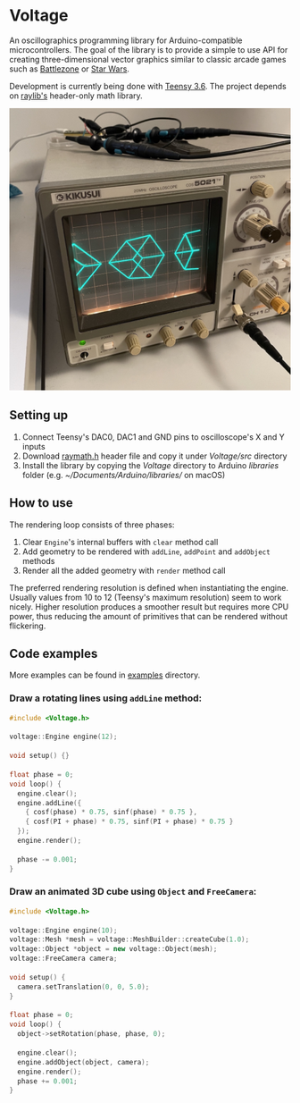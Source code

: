 # Voltage

An oscillographics programming library for Arduino-compatible microcontrollers. The goal of the library is to provide a simple to use API for creating three-dimensional vector graphics similar to classic arcade games such as [Battlezone](https://www.arcade-museum.com/game_detail.php?game_id=7059) or [Star Wars](https://www.arcade-museum.com/game_detail.php?game_id=9773).

Development is currently being done with [Teensy 3.6](https://www.pjrc.com/store/teensy36.html). The project depends on [raylib's](https://www.raylib.com) header-only math library.

![An oscilloscope running a Voltage example](https://raw.githubusercontent.com/achydenius/voltage/main/three-cubes.jpg)

## Setting up

1. Connect Teensy's DAC0, DAC1 and GND pins to oscilloscope's X and Y inputs
2. Download [raymath.h](https://github.com/raysan5/raylib/blob/master/src/raymath.h) header file and copy it under _Voltage/src_ directory
3. Install the library by copying the _Voltage_ directory to Arduino _libraries_ folder (e.g. _~/Documents/Arduino/libraries/_ on macOS)

## How to use

The rendering loop consists of three phases:

1. Clear `Engine`'s internal buffers with `clear` method call
2. Add geometry to be rendered with `addLine`, `addPoint` and `addObject` methods
3. Render all the added geometry with `render` method call

The preferred rendering resolution is defined when instantiating the engine. Usually values from 10 to 12 (Teensy's maximum resolution) seem to work nicely. Higher resolution produces a smoother result but requires more CPU power, thus reducing the amount of primitives that can be rendered without flickering.

## Code examples

More examples can be found in [examples](examples/) directory.

### Draw a rotating lines using `addLine` method:

```cpp
#include <Voltage.h>

voltage::Engine engine(12);

void setup() {}

float phase = 0;
void loop() {
  engine.clear();
  engine.addLine({
    { cosf(phase) * 0.75, sinf(phase) * 0.75 },
    { cosf(PI + phase) * 0.75, sinf(PI + phase) * 0.75 }
  });
  engine.render();

  phase -= 0.001;
}
```

### Draw an animated 3D cube using `Object` and `FreeCamera`:

```cpp
#include <Voltage.h>

voltage::Engine engine(10);
voltage::Mesh *mesh = voltage::MeshBuilder::createCube(1.0);
voltage::Object *object = new voltage::Object(mesh);
voltage::FreeCamera camera;

void setup() {
  camera.setTranslation(0, 0, 5.0);
}

float phase = 0;
void loop() {
  object->setRotation(phase, phase, 0);

  engine.clear();
  engine.addObject(object, camera);
  engine.render();
  phase += 0.001;
}

```
